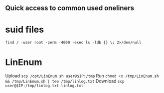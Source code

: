 ## Quick access to common used oneliners

# suid files
`find / -user root -perm -4000 -exec ls -ldb {} \; 2>/dev/null`

# LinEnum
Upload		`scp /opt/LinEnum.sh user@$IP:/tmp`
Run 		`chmod +x /tmp/LinEnum.sh && /tmp/LinEnum.sh | tee /tmp/linlog.txt` 
Download	`scp user@$IP:/tmp/linlog.txt linlog.txt`
